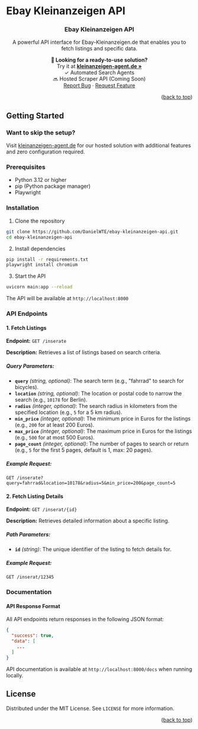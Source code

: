 # Ebay Kleinanzeigen API

<div align="center">
  <h3 align="center">Ebay Kleinanzeigen API</h3>

  <p align="center">
    A powerful API interface for Ebay-Kleinanzeigen.de that enables you to fetch listings and specific data.
  </p>

  <p align="center">
    <b>🚀 Looking for a ready-to-use solution?</b>
    <br />
    Try it at <a href="https://kleinanzeigen-agent.de"><strong>kleinanzeigen-agent.de »</strong></a>
    <br />
    ✓ Automated Search Agents
    <br />
    🔜 Hosted Scraper API (Coming Soon)
    <br />
    <a href="https://github.com/DanielWTE/ebay-kleinanzeigen-api/issues">Report Bug</a>
    ·
    <a href="https://github.com/DanielWTE/ebay-kleinanzeigen-api/issues">Request Feature</a>
  </p>
</div>

<p align="right">(<a href="#readme-top">back to top</a>)</p>

## Getting Started

### Want to skip the setup?
Visit [kleinanzeigen-agent.de](https://kleinanzeigen-agent.de) for our hosted solution with additional features and zero configuration required.

### Prerequisites
- Python 3.12 or higher
- pip (Python package manager)
- Playwright

### Installation

1. Clone the repository
```sh
git clone https://github.com/DanielWTE/ebay-kleinanzeigen-api.git
cd ebay-kleinanzeigen-api
```

2. Install dependencies
```sh
pip install -r requirements.txt
playwright install chromium
```

3. Start the API
```sh
uvicorn main:app --reload
```

The API will be available at `http://localhost:8000`

### API Endpoints

#### 1. Fetch Listings
**Endpoint:** `GET /inserate`

**Description:** Retrieves a list of listings based on search criteria.

##### Query Parameters:
- **`query`** *(string, optional)*: The search term (e.g., "fahrrad" to search for bicycles).
- **`location`** *(string, optional)*: The location or postal code to narrow the search (e.g., `10178` for Berlin).
- **`radius`** *(integer, optional)*: The search radius in kilometers from the specified location (e.g., `5` for a 5 km radius).
- **`min_price`** *(integer, optional)*: The minimum price in Euros for the listings (e.g., `200` for at least 200 Euros).
- **`max_price`** *(integer, optional)*: The maximum price in Euros for the listings (e.g., `500` for at most 500 Euros).
- **`page_count`** *(integer, optional)*: The number of pages to search or return (e.g., `5` for the first 5 pages, default is 1, max: 20 pages).

##### Example Request:
```http
GET /inserate?query=fahrrad&location=10178&radius=5&min_price=200&page_count=5
```

#### 2. Fetch Listing Details
**Endpoint:** `GET /inserat/{id}`

**Description:** Retrieves detailed information about a specific listing.

##### Path Parameters:
- **`id`** *(string)*: The unique identifier of the listing to fetch details for.

##### Example Request:
```http
GET /inserat/12345
```


### Documentation

#### API Response Format
All API endpoints return responses in the following JSON format:
```json
{
  "success": true,
  "data": [
    ...
  ]
}
```

API documentation is available at `http://localhost:8000/docs` when running locally.

## License
Distributed under the MIT License. See `LICENSE` for more information.

<p align="right">(<a href="#readme-top">back to top</a>)</p>
